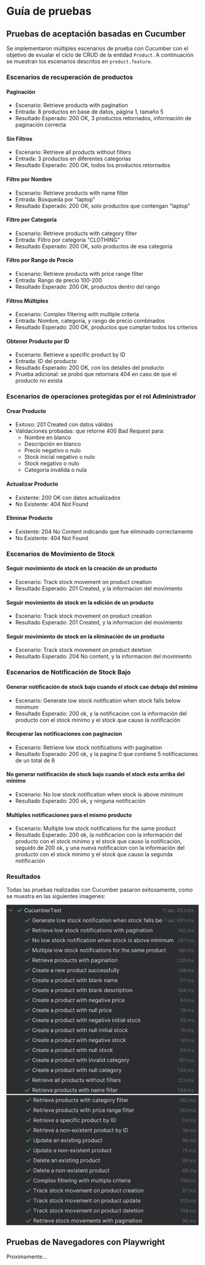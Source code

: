 # Guía de pruebas

## Pruebas de aceptación basadas en Cucumber

Se implementaron múltiples escenarios de prueba con Cucumber con el objetivo de evualar el ciclo de CRUD de la entidad `Product`. A continuación se muestran los escenarios descritos en `product.feature`.

### Escenarios de recuperación de productos

#### Paginación

- Escenario: Retrieve products with pagination
- Entrada: 8 productos en base de datos, página 1, tamaño 5
- Resultado Esperado: 200 OK, 3 productos retornados, información de paginación correcta

#### Sin Filtros

- Escenario: Retrieve all products without filters
- Entrada: 3 productos en diferentes categorías
- Resultado Esperado: 200 OK, todos los productos retornados

#### Filtro por Nombre

- Escenario: Retrieve products with name filter
- Entrada: Búsqueda por "laptop"
- Resultado Esperado: 200 OK, solo productos que contengan "laptop"

#### Filtro por Categoría

- Escenario: Retrieve products with category filter
- Entrada: Filtro por categoría "CLOTHING"
- Resultado Esperado: 200 OK, solo productos de esa categoría

#### Filtro por Rango de Precio

- Escenario: Retrieve products with price range filter
- Entrada: Rango de precio 100-200
- Resultado Esperado: 200 OK, productos dentro del rango

#### Filtros Múltiples

- Escenario: Complex filtering with multiple criteria
- Entrada: Nombre, categoría, y rango de precio combinados
- Resultado Esperado: 200 OK, productos que cumplan todos los criterios

#### Obtener Producto por ID

- Escenario: Retrieve a specific product by ID
- Entrada: ID del producto
- Resultado Esperado: 200 OK, con los detalles del producto
- Prueba adicional: se probó que retornara 404 en caso de que el producto no exista

### Escenarios de operaciones protegidas por el rol Administrador

#### Crear Producto

- Exitoso: 201 Created con datos válidos
- Validaciones probadas: que retorne 400 Bad Request para:
  - Nombre en blanco
  - Descripción en blanco
  - Precio negativo o nulo
  - Stock inicial negativo o nulo
  - Stock negativo o nulo
  - Categoría inválida o nula

#### Actualizar Producto

- Existente: 200 OK con datos actualizados
- No Existente: 404 Not Found

#### Eliminar Producto

- Existente: 204 No Content indicando que fue eliminado correctamente
- No Existente: 404 Not Found

### Escenarios de Movimiento de Stock

#### Seguir movimiento de stock en la creación de un producto

- Escenario: Track stock movement on product creation
- Resultado Esperado: 201 Created, y la informacion del movimiento

#### Seguir movimiento de stock en la edición de un producto

- Escenario: Track stock movement on product creation
- Resultado Esperado: 201 Created, y la informacion del movimiento

#### Seguir movimiento de stock en la eliminación de un producto

- Escenario: Track stock movement on product deletion
- Resultado Esperado: 204 No content, y la informacion del movimiento

### Escenarios de Notificación de Stock Bajo

#### Generar notificación de stock bajo cuando el stock cae debajo del minimo

- Escenario: Generate low stock notification when stock falls below minimum
- Resultado Esperado: 200 ok, y la notificacion con la información del producto con el stock minimo y el stock que causo la notificación

#### Recuperar las notificaciones con paginacion

- Escenario: Retrieve low stock notifications with pagination
- Resultado Esperado: 200 ok, y la pagina 0 que contiene 5 notificaciones de un total de 6

#### No generar notificación de stock bajo cuando el stock esta arriba del minimo

- Escenario: No low stock notification when stock is above minimum
- Resultado Esperado: 200 ok, y ninguna notificación

#### Multiples notificaciones para el mismo producto

- Escenario: Multiple low stock notifications for the same product
- Resultado Esperado: 200 ok, la notificacion con la información del producto con el stock minimo y el stock que causo la notificación, seguido de 200 ok, y una nueva notificacion con la información del producto con el stock minimo y el stock que causo la segunda notificación 

### Resultados

Todas las pruebas realizadas con Cucumber pasaron exitosamente, como se muestra en las siguientes imagenes:

![cucumber-tests-passed](cucumber-tests-0.png)
![cucumber-tests-passed](cucumber-tests-1.png)

## Pruebas de Navegadores con Playwright

Proximamente...
